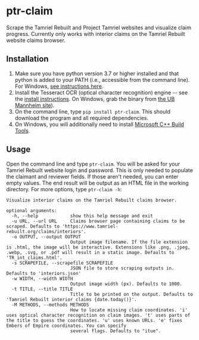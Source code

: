 # ptr-claim

Scrape the Tamriel Rebuilt and Project Tamriel websites and visualize claim progress.
Currently only works with interior claims on the Tamriel Rebuilt website claims browser.

## Installation

1. Make sure you have python version 3.7 or higher installed and that python is
   added to your PATH (i.e., accessible from the command line). For Windows, [see
   instructions here](https://datatofish.com/add-python-to-windows-path/).
2. Install the Tesseract OCR (optical character recognition) engine -- see the
   [install instructions](https://tesseract-ocr.github.io/tessdoc/Installation.html).
   On Windows, grab the binary from
   [the UB Mannheim site](https://github.com/UB-Mannheim/tesseract/wiki#tesseract-installer-for-windows)).
3. On the command line, type `pip install ptr-claim`. This should download the program
   and all required dependencies.
4. On Windows, you will additionally need to install [Microsoft C++ Build Tools](https://visualstudio.microsoft.com/visual-cpp-build-tools/).

## Usage

Open the command line and type `ptr-claim`. You will be asked for your Tamriel Rebuilt
website login and password. This is only needed to populate the claimant and reviewer
fields. If those aren't needed, you can enter empty values. The end result will be
output as an HTML file in the working directory. For more options, type `ptr-claim -h`:

```
Visualize interior claims on the Tamriel Rebuilt claims browser.

optional arguments:
  -h, --help            show this help message and exit
  -u URL, --url URL     Claims browser page containing claims to be scraped. Defaults to 'https://www.tamriel-rebuilt.org/claims/interiors'.
  -o OUTPUT, --output OUTPUT
                        Output image filename. If the file extension is .html, the image will be interactive. Extensions like .png, .jpeg, .webp, .svg, or .pdf will result in a static image. Defaults to 'TR_int_claims.html'.
  -s SCRAPEFILE, --scrapefile SCRAPEFILE
                        JSON file to store scraping outputs in. Defaults to 'interiors.json'
  -w WIDTH, --width WIDTH
                        Output image width (px). Defaults to 1000.
  -t TITLE, --title TITLE
                        Title to be printed on the output. Defaults to 'Tamriel Rebuilt interior claims {date.today()}'.
  -M METHODS, --methods METHODS
                        How to locate missing claim coordinates. 'i' uses optical character recognition on claim images. 't' uses parts of the title to guess the coordinates. 'u' uses known URLs. 'e' fixes Embers of Empire coordinates. You can specify
                        several flags. Defaults to "itue".
```